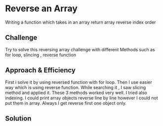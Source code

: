 # Reverse an Array
Writing a function which takes in an array return array reverse index order

## Challenge
Try to solve this reversing array challenge with different Methods such as for loop, slincing , reverse function 


## Approach & Efficiency
First i solve it by using reversed function with for loop.
Then I use easier way which is using reverse function.
While searching it , I saw slicing method and applied it.
These 3 methods worked very well.
I tried also indexing. I could print array objects reverse line by line however I could not put them in array. Always I get reverse first one object only. 

## Solution
